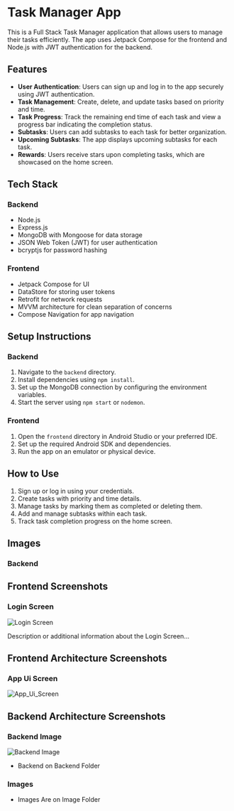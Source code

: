 # Task Manager App

This is a Full Stack Task Manager application that allows users to manage their tasks efficiently. The app uses Jetpack Compose for the frontend and Node.js with JWT authentication for the backend.

## Features

- **User Authentication**: Users can sign up and log in to the app securely using JWT authentication.
- **Task Management**: Create, delete, and update tasks based on priority and time.
- **Task Progress**: Track the remaining end time of each task and view a progress bar indicating the completion status.
- **Subtasks**: Users can add subtasks to each task for better organization.
- **Upcoming Subtasks**: The app displays upcoming subtasks for each task.
- **Rewards**: Users receive stars upon completing tasks, which are showcased on the home screen.

## Tech Stack

### Backend

- Node.js
- Express.js
- MongoDB with Mongoose for data storage
- JSON Web Token (JWT) for user authentication
- bcryptjs for password hashing

### Frontend

- Jetpack Compose for UI
- DataStore for storing user tokens
- Retrofit for network requests
- MVVM architecture for clean separation of concerns
- Compose Navigation for app navigation

## Setup Instructions

### Backend

1. Navigate to the `backend` directory.
2. Install dependencies using `npm install`.
3. Set up the MongoDB connection by configuring the environment variables.
4. Start the server using `npm start` or `nodemon`.

### Frontend

1. Open the `frontend` directory in Android Studio or your preferred IDE.
2. Set up the required Android SDK and dependencies.
3. Run the app on an emulator or physical device.

## How to Use

1. Sign up or log in using your credentials.
2. Create tasks with priority and time details.
3. Manage tasks by marking them as completed or deleting them.
4. Add and manage subtasks within each task.
5. Track task completion progress on the home screen.

## Images

### Backend

## Frontend Screenshots

### Login Screen

![Login Screen](https://i.postimg.cc/C5zBbjcq/Log.png)

Description or additional information about the Login Screen...

## Frontend Architecture Screenshots

### App Ui Screen

![App_Ui_Screen](https://i.postimg.cc/8c9F4jYn/Sign.png)



## Backend Architecture Screenshots

### Backend Image 

![Backend Image ](https://i.postimg.cc/L6JLPMWb/B1.png)

- Backend on Backend Folder


### Images

- Images Are on Image Folder


